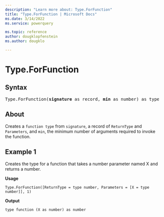 ```yaml
---
description: "Learn more about: Type.ForFunction"
title: "Type.ForFunction | Microsoft Docs"
ms.date: 3/14/2022
ms.service: powerquery

ms.topic: reference
author: dougklopfenstein
ms.author: dougklo

---
```

# Type.ForFunction

## Syntax

<pre>
Type.ForFunction(<b>signature</b> as record, <b>min</b> as number) as type
</pre>

## About

Creates a `function type` from `signature`, a record of `ReturnType` and `Parameters`, and `min`, the minimum number of arguments required to invoke the function.

## Example 1

Creates the type for a function that takes a number parameter named X and returns a number.

**Usage**

```powerquery-m
Type.ForFunction([ReturnType = type number, Parameters = [X = type number]], 1)
```

**Output**

`type function (X as number) as number`
